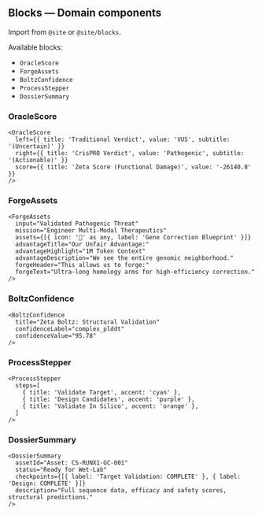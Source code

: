 ## Blocks — Domain components

Import from `@site` or `@site/blocks`.

Available blocks:
- `OracleScore`
- `ForgeAssets`
- `BoltzConfidence`
- `ProcessStepper`
- `DossierSummary`

### OracleScore
```tsx
<OracleScore
  left={{ title: 'Traditional Verdict', value: 'VUS', subtitle: '(Uncertain)' }}
  right={{ title: 'CrisPRO Verdict', value: 'Pathogenic', subtitle: '(Actionable)' }}
  score={{ title: 'Zeta Score (Functional Damage)', value: '-26140.8' }}
/>
```

### ForgeAssets
```tsx
<ForgeAssets
  input="Validated Pathogenic Threat"
  mission="Engineer Multi-Modal Therapeutics"
  assets={[{ icon: '🧬' as any, label: 'Gene Correction Blueprint' }]}
  advantageTitle="Our Unfair Advantage:"
  advantageHighlight="1M Token Context"
  advantageDescription="We see the entire genomic neighborhood."
  forgeHeader="This allows us to forge:"
  forgeText="Ultra-long homology arms for high-efficiency correction."
/>
```

### BoltzConfidence
```tsx
<BoltzConfidence
  title="Zeta Boltz: Structural Validation"
  confidenceLabel="complex_plddt"
  confidenceValue="95.78"
/>
```

### ProcessStepper
```tsx
<ProcessStepper
  steps=[
    { title: 'Validate Target', accent: 'cyan' },
    { title: 'Design Candidates', accent: 'purple' },
    { title: 'Validate In Silico', accent: 'orange' },
  ]
/>
```

### DossierSummary
```tsx
<DossierSummary
  assetId="Asset: CS-RUNX1-GC-001"
  status="Ready for Wet-Lab"
  checkpoints={[{ label: 'Target Validation: COMPLETE' }, { label: 'Design: COMPLETE' }]}
  description="Full sequence data, efficacy and safety scores, structural predictions."
/>
``` 